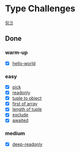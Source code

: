 # Type Challenges

[링크](https://github.com/type-challenges/type-challenges)

## Done

### warm-up
- [X] [hello-world](https://github.com/type-challenges/type-challenges/blob/main/questions/00013-warm-hello-world/README.md) 

### easy
- [X] [pick](https://github.com/type-challenges/type-challenges/blob/main/questions/00004-easy-pick/README.md)
- [X] [readonly](https://github.com/type-challenges/type-challenges/blob/main/questions/00007-easy-readonly/README.md)
- [X] [tuple to object](https://github.com/type-challenges/type-challenges/blob/main/questions/00011-easy-tuple-to-object/README.md)
- [X] [first of array](https://github.com/type-challenges/type-challenges/blob/main/questions/00014-easy-first/README.md)
- [X] [length of tuple](https://github.com/type-challenges/type-challenges/blob/main/questions/00018-easy-tuple-length/README.md)
- [X] [exclude](https://github.com/type-challenges/type-challenges/blob/main/questions/00043-easy-exclude/README.md)
- [X] [awaited](https://github.com/type-challenges/type-challenges/blob/main/questions/00189-easy-awaited/README.md)
### medium
- [X] [deep-readonly](https://github.com/type-challenges/type-challenges/blob/main/questions/00009-medium-deep-readonly/README.md)
